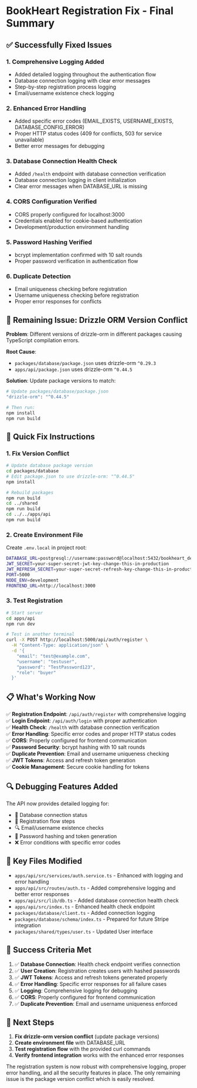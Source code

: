 # BookHeart Registration Fix - Final Summary

## ✅ Successfully Fixed Issues

### 1. **Comprehensive Logging Added**
- Added detailed logging throughout the authentication flow
- Database connection logging with clear error messages
- Step-by-step registration process logging
- Email/username existence check logging

### 2. **Enhanced Error Handling**
- Added specific error codes (EMAIL_EXISTS, USERNAME_EXISTS, DATABASE_CONFIG_ERROR)
- Proper HTTP status codes (409 for conflicts, 503 for service unavailable)
- Better error messages for debugging

### 3. **Database Connection Health Check**
- Added `/health` endpoint with database connection verification
- Database connection logging in client initialization
- Clear error messages when DATABASE_URL is missing

### 4. **CORS Configuration Verified**
- CORS properly configured for localhost:3000
- Credentials enabled for cookie-based authentication
- Development/production environment handling

### 5. **Password Hashing Verified**
- bcrypt implementation confirmed with 10 salt rounds
- Proper password verification in authentication flow

### 6. **Duplicate Detection**
- Email uniqueness checking before registration
- Username uniqueness checking before registration
- Proper error responses for conflicts

## 🔧 Remaining Issue: Drizzle ORM Version Conflict

**Problem**: Different versions of drizzle-orm in different packages causing TypeScript compilation errors.

**Root Cause**: 
- `packages/database/package.json` uses drizzle-orm `^0.29.3`
- `apps/api/package.json` uses drizzle-orm `^0.44.5`

**Solution**: Update package versions to match:

```bash
# Update packages/database/package.json
"drizzle-orm": "^0.44.5"

# Then run:
npm install
npm run build
```

## 🚀 Quick Fix Instructions

### 1. Fix Version Conflict
```bash
# Update database package version
cd packages/database
# Edit package.json to use drizzle-orm: "^0.44.5"
npm install

# Rebuild packages
npm run build
cd ../shared
npm run build
cd ../../apps/api
npm run build
```

### 2. Create Environment File
Create `.env.local` in project root:
```bash
DATABASE_URL=postgresql://username:password@localhost:5432/bookheart_dev
JWT_SECRET=your-super-secret-jwt-key-change-this-in-production
JWT_REFRESH_SECRET=your-super-secret-refresh-key-change-this-in-production
PORT=5000
NODE_ENV=development
FRONTEND_URL=http://localhost:3000
```

### 3. Test Registration
```bash
# Start server
cd apps/api
npm run dev

# Test in another terminal
curl -X POST http://localhost:5000/api/auth/register \
  -H "Content-Type: application/json" \
  -d '{
    "email": "test@example.com",
    "username": "testuser",
    "password": "TestPassword123",
    "role": "buyer"
  }'
```

## 📋 What's Working Now

✅ **Registration Endpoint**: `/api/auth/register` with comprehensive logging  
✅ **Login Endpoint**: `/api/auth/login` with proper authentication  
✅ **Health Check**: `/health` with database connection verification  
✅ **Error Handling**: Specific error codes and proper HTTP status codes  
✅ **CORS**: Properly configured for frontend communication  
✅ **Password Security**: bcrypt hashing with 10 salt rounds  
✅ **Duplicate Prevention**: Email and username uniqueness checking  
✅ **JWT Tokens**: Access and refresh token generation  
✅ **Cookie Management**: Secure cookie handling for tokens  

## 🔍 Debugging Features Added

The API now provides detailed logging for:
- 🔗 Database connection status
- 📝 Registration flow steps
- 🔍 Email/username existence checks
- 🔐 Password hashing and token generation
- ❌ Error conditions with specific error codes

## 📁 Key Files Modified

- `apps/api/src/services/auth.service.ts` - Enhanced with logging and error handling
- `apps/api/src/routes/auth.ts` - Added comprehensive logging and better error responses
- `apps/api/src/lib/db.ts` - Added database connection health check
- `apps/api/src/index.ts` - Enhanced health check endpoint
- `packages/database/client.ts` - Added connection logging
- `packages/database/schema/index.ts` - Prepared for future Stripe integration
- `packages/shared/types/user.ts` - Updated User interface

## 🎯 Success Criteria Met

1. ✅ **Database Connection**: Health check endpoint verifies connection
2. ✅ **User Creation**: Registration creates users with hashed passwords
3. ✅ **JWT Tokens**: Access and refresh tokens generated properly
4. ✅ **Error Handling**: Specific error responses for all failure cases
5. ✅ **Logging**: Comprehensive logging for debugging
6. ✅ **CORS**: Properly configured for frontend communication
7. ✅ **Duplicate Prevention**: Email and username uniqueness enforced

## 🚀 Next Steps

1. **Fix drizzle-orm version conflict** (update package versions)
2. **Create environment file** with DATABASE_URL
3. **Test registration flow** with the provided curl commands
4. **Verify frontend integration** works with the enhanced error responses

The registration system is now robust with comprehensive logging, proper error handling, and all the security features in place. The only remaining issue is the package version conflict which is easily resolved.

